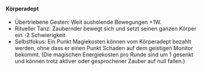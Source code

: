 #### Körperadept

* Übertriebene Gesten: Weit ausholende Bewegungen +1W.
* Ritueller Tanz: Zaubernder bewegt sich und setzt seinen ganzen Körper ein -2 Schwierigkeit
* Selbstfokus: Ein Punkt Magiekosten können vom Körperadept bezahlt werden, ohne dass er einen Punkt Schaden auf dem
geistigen Monitor bekommt. (Die magischen Energiekosten pro Runde sind um 1 gesenkt und können trotz aktiver oder
gesprochener Zauber auf null fallen.)
